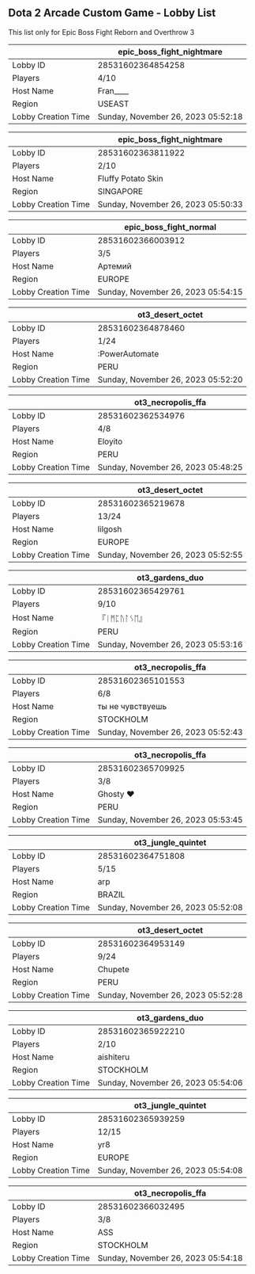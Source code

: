 ## Dota 2 Arcade Custom Game - Lobby List

This list only for Epic Boss Fight Reborn and Overthrow 3

|  | epic_boss_fight_nightmare |
| ------ | ------ |
| Lobby ID | 28531602364854258 |
| Players | 4/10 |
| Host Name | Fran____ |
| Region | USEAST |
| Lobby Creation Time | Sunday, November 26, 2023 05:52:18 |


|  | epic_boss_fight_nightmare |
| ------ | ------ |
| Lobby ID | 28531602363811922 |
| Players | 2/10 |
| Host Name | Fluffy Potato Skin |
| Region | SINGAPORE |
| Lobby Creation Time | Sunday, November 26, 2023 05:50:33 |


|  | epic_boss_fight_normal |
| ------ | ------ |
| Lobby ID | 28531602366003912 |
| Players | 3/5 |
| Host Name | Артемий |
| Region | EUROPE |
| Lobby Creation Time | Sunday, November 26, 2023 05:54:15 |


|  | ot3_desert_octet |
| ------ | ------ |
| Lobby ID | 28531602364878460 |
| Players | 1/24 |
| Host Name | :PowerAutomate |
| Region | PERU |
| Lobby Creation Time | Sunday, November 26, 2023 05:52:20 |


|  | ot3_necropolis_ffa |
| ------ | ------ |
| Lobby ID | 28531602362534976 |
| Players | 4/8 |
| Host Name | Eloyito |
| Region | PERU |
| Lobby Creation Time | Sunday, November 26, 2023 05:48:25 |


|  | ot3_desert_octet |
| ------ | ------ |
| Lobby ID | 28531602365219678 |
| Players | 13/24 |
| Host Name | lilgosh |
| Region | EUROPE |
| Lobby Creation Time | Sunday, November 26, 2023 05:52:55 |


|  | ot3_gardens_duo |
| ------ | ------ |
| Lobby ID | 28531602365429761 |
| Players | 9/10 |
| Host Name | 『ᛁᛗᛈᚢᛚᛊᛖ』 |
| Region | PERU |
| Lobby Creation Time | Sunday, November 26, 2023 05:53:16 |


|  | ot3_necropolis_ffa |
| ------ | ------ |
| Lobby ID | 28531602365101553 |
| Players | 6/8 |
| Host Name | ты не чувствуешь |
| Region | STOCKHOLM |
| Lobby Creation Time | Sunday, November 26, 2023 05:52:43 |


|  | ot3_necropolis_ffa |
| ------ | ------ |
| Lobby ID | 28531602365709925 |
| Players | 3/8 |
| Host Name | Ghosty ❤ |
| Region | PERU |
| Lobby Creation Time | Sunday, November 26, 2023 05:53:45 |


|  | ot3_jungle_quintet |
| ------ | ------ |
| Lobby ID | 28531602364751808 |
| Players | 5/15 |
| Host Name | arp |
| Region | BRAZIL |
| Lobby Creation Time | Sunday, November 26, 2023 05:52:08 |


|  | ot3_desert_octet |
| ------ | ------ |
| Lobby ID | 28531602364953149 |
| Players | 9/24 |
| Host Name | Chupete |
| Region | PERU |
| Lobby Creation Time | Sunday, November 26, 2023 05:52:28 |


|  | ot3_gardens_duo |
| ------ | ------ |
| Lobby ID | 28531602365922210 |
| Players | 2/10 |
| Host Name | aishiteru |
| Region | STOCKHOLM |
| Lobby Creation Time | Sunday, November 26, 2023 05:54:06 |


|  | ot3_jungle_quintet |
| ------ | ------ |
| Lobby ID | 28531602365939259 |
| Players | 12/15 |
| Host Name | yr8 |
| Region | EUROPE |
| Lobby Creation Time | Sunday, November 26, 2023 05:54:08 |


|  | ot3_necropolis_ffa |
| ------ | ------ |
| Lobby ID | 28531602366032495 |
| Players | 3/8 |
| Host Name | ASS |
| Region | STOCKHOLM |
| Lobby Creation Time | Sunday, November 26, 2023 05:54:18 |


